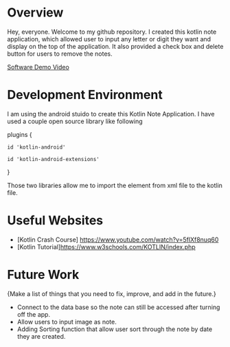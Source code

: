 # Overview

Hey, everyone. Welcome to my github repository. I created this kotlin note application, which allowed user to input any letter or digit they want and display on the top of the application. It also provided a check box and delete button for users to remove the notes.

[Software Demo Video](http://youtube.link.goes.here)

# Development Environment

I am using the android stuido to create this Kotlin Note Application.
I have used a couple open source library like following

plugins {

    id 'kotlin-android'
    
    id 'kotlin-android-extensions'
    
}

Those two libraries allow me to import the element from xml file to the kotlin file. 

# Useful Websites

* [Kotlin Crash Course] https://www.youtube.com/watch?v=5flXf8nuq60
* [Kotlin Tutorial]https://www.w3schools.com/KOTLIN/index.php

# Future Work

{Make a list of things that you need to fix, improve, and add in the future.}
* Connect to the data base so the note can still be accessed after turning off the app.
* Allow users to input image as note.
* Adding Sorting function that allow user sort through the note by date they are created.
